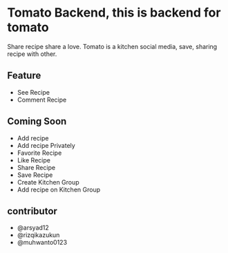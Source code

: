 # Tomato Backend, this is backend for tomato

Share recipe share a love.
Tomato is a kitchen social media, save, sharing recipe with other.

## Feature

- See Recipe
- Comment Recipe

## Coming Soon

- Add recipe
- Add recipe Privately
- Favorite Recipe
- Like Recipe
- Share Recipe
- Save Recipe
- Create Kitchen Group
- Add recipe on Kitchen Group

## contributor

- @arsyad12
- @rizqikazukun
- @muhwanto0123
